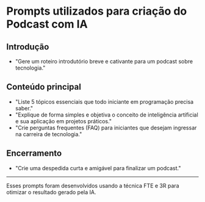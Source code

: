 # Prompts utilizados para criação do Podcast com IA

## Introdução

- "Gere um roteiro introdutório breve e cativante para um podcast sobre tecnologia."

## Conteúdo principal

- "Liste 5 tópicos essenciais que todo iniciante em programação precisa saber."
- "Explique de forma simples e objetiva o conceito de inteligência artificial e sua aplicação em projetos práticos."
- "Crie perguntas frequentes (FAQ) para iniciantes que desejam ingressar na carreira de tecnologia."

## Encerramento

- "Crie uma despedida curta e amigável para finalizar um podcast."

---

Esses prompts foram desenvolvidos usando a técnica FTE e 3R para otimizar o resultado gerado pela IA.
